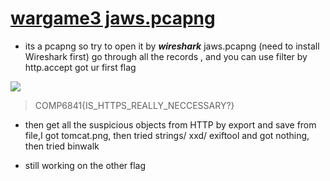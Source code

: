 # [wargame3 jaws.pcapng](https://github.com/li-li-ge/ctf_writeups/blob/main/code/forensics_wargames/war3_networks/jaws.pcapng)

* its a pcapng so try to open it by ***wireshark*** jaws.pcapng (need to install Wireshark first)
go through all the records , and you can use filter by http.accept got ur first flag

![](https://github.com/ace-lii/ctf_writeups/blob/main/img/jaw.png?raw=true)

> COMP6841{IS_HTTPS_REALLY_NECCESSARY?}



* then get all the suspicious objects from HTTP by export and save from file,I got tomcat.png, then tried strings/ xxd/ exiftool and got nothing, then tried binwalk

* still working on the other flag